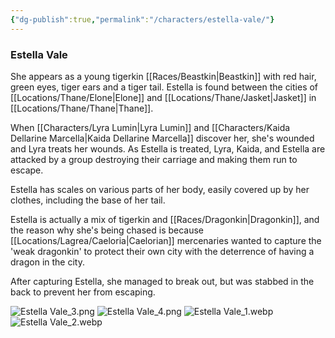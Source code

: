 ```yaml
---
{"dg-publish":true,"permalink":"/characters/estella-vale/"}
---
```


### Estella Vale

She appears as a young tigerkin [[Races/Beastkin\|Beastkin]] with red hair, green eyes, tiger ears and a tiger tail. Estella is found between the cities of [[Locations/Thane/Elone\|Elone]] and [[Locations/Thane/Jasket\|Jasket]] in [[Locations/Thane/Thane\|Thane]]. 

When [[Characters/Lyra Lumin\|Lyra Lumin]] and [[Characters/Kaida Dellarine Marcella\|Kaida Dellarine Marcella]] discover her, she's wounded and Lyra treats her wounds. As Estella is treated, Lyra, Kaida, and Estella are attacked by a group destroying their carriage and making them run to escape.

Estella has scales on various parts of her body, easily covered up by her clothes, including the base of her tail. 

Estella is actually a mix of tigerkin and [[Races/Dragonkin\|Dragonkin]], and the reason why she's being chased is because [[Locations/Lagrea/Caeloria\|Caelorian]] mercenaries wanted to capture the 'weak dragonkin' to protect their own city with the deterrence of having a dragon in the city. 

After capturing Estella, she managed to break out, but was stabbed in the back to prevent her from escaping. 

![Estella Vale_3.png](/img/user/Characters/Images/Estella%20Vale_3.png)
![Estella Vale_4.png](/img/user/Characters/Images/Estella%20Vale_4.png)
![Estella Vale_1.webp](/img/user/Characters/Images/Estella%20Vale_1.webp)
![Estella Vale_2.webp](/img/user/Characters/Images/Estella%20Vale_2.webp)

